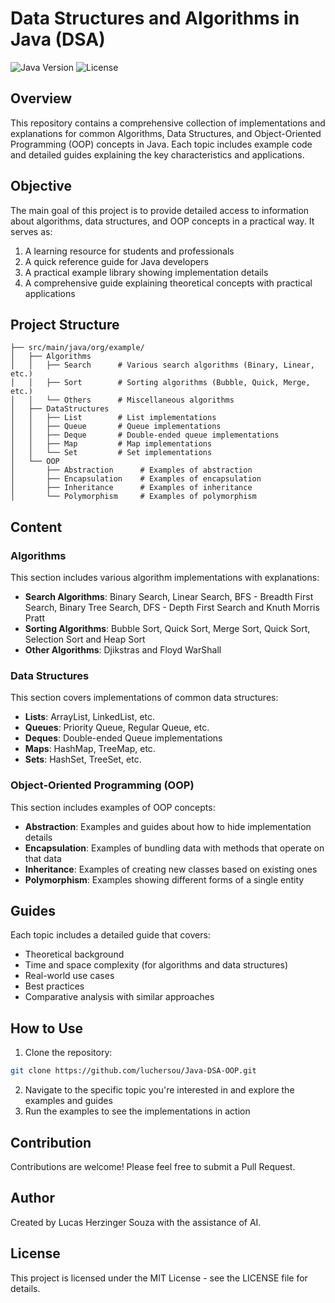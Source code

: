 # Data Structures and Algorithms in Java (DSA)

![Java Version](https://img.shields.io/badge/Java-17%2B-blue)
![License](https://img.shields.io/badge/License-MIT-green)

## Overview

This repository contains a comprehensive collection of implementations and explanations for common Algorithms, Data Structures, and Object-Oriented Programming (OOP) concepts in Java. Each topic includes example code and detailed guides explaining the key characteristics and applications.

## Objective

The main goal of this project is to provide detailed access to information about algorithms, data structures, and OOP concepts in a practical way. It serves as:

1. A learning resource for students and professionals
2. A quick reference guide for Java developers
3. A practical example library showing implementation details
4. A comprehensive guide explaining theoretical concepts with practical applications

## Project Structure

```
├── src/main/java/org/example/
│   ├── Algorithms
│   │   ├── Search      # Various search algorithms (Binary, Linear, etc.)
│   │   ├── Sort        # Sorting algorithms (Bubble, Quick, Merge, etc.)
│   │   └── Others      # Miscellaneous algorithms
│   ├── DataStructures
│   │   ├── List        # List implementations
│   │   ├── Queue       # Queue implementations
│   │   ├── Deque       # Double-ended queue implementations
│   │   ├── Map         # Map implementations
│   │   └── Set         # Set implementations
│   └── OOP
│       ├── Abstraction      # Examples of abstraction
│       ├── Encapsulation    # Examples of encapsulation
│       ├── Inheritance      # Examples of inheritance
│       └── Polymorphism     # Examples of polymorphism
```

## Content

### Algorithms
This section includes various algorithm implementations with explanations:
- **Search Algorithms**: Binary Search, Linear Search, BFS - Breadth First Search, Binary Tree Search, DFS - Depth First Search and Knuth Morris Pratt
- **Sorting Algorithms**: Bubble Sort, Quick Sort, Merge Sort, Quick Sort, Selection Sort and Heap Sort
- **Other Algorithms**: Djikstras and Floyd WarShall

### Data Structures
This section covers implementations of common data structures:
- **Lists**: ArrayList, LinkedList, etc.
- **Queues**: Priority Queue, Regular Queue, etc.
- **Deques**: Double-ended Queue implementations
- **Maps**: HashMap, TreeMap, etc.
- **Sets**: HashSet, TreeSet, etc.

### Object-Oriented Programming (OOP)
This section includes examples of OOP concepts:
- **Abstraction**: Examples and guides about how to hide implementation details
- **Encapsulation**: Examples of bundling data with methods that operate on that data
- **Inheritance**: Examples of creating new classes based on existing ones
- **Polymorphism**: Examples showing different forms of a single entity

## Guides

Each topic includes a detailed guide that covers:
- Theoretical background
- Time and space complexity (for algorithms and data structures)
- Real-world use cases
- Best practices
- Comparative analysis with similar approaches

## How to Use

1. Clone the repository:
```bash
git clone https://github.com/luchersou/Java-DSA-OOP.git
```

2. Navigate to the specific topic you're interested in and explore the examples and guides
3. Run the examples to see the implementations in action

## Contribution

Contributions are welcome! Please feel free to submit a Pull Request.

## Author

Created by Lucas Herzinger Souza with the assistance of AI.

## License

This project is licensed under the MIT License - see the LICENSE file for details.
